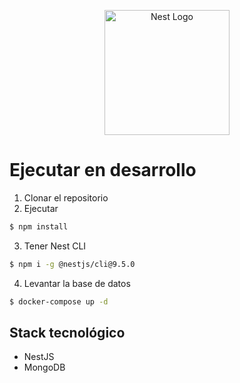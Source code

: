 <p align="center">
  <a href="http://nestjs.com/" target="blank"><img src="https://nestjs.com/img/logo-small.svg" width="200" alt="Nest Logo" /></a>
</p>

# Ejecutar en desarrollo

1. Clonar el repositorio
2. Ejecutar
```bash
$ npm install
```

3. Tener Nest CLI
```bash	
$ npm i -g @nestjs/cli@9.5.0
```

4. Levantar la base de datos
```bash
$ docker-compose up -d
```

## Stack tecnológico
* NestJS
* MongoDB